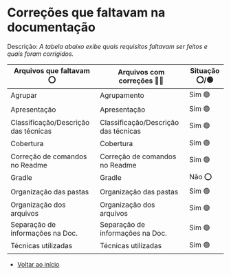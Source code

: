 # Correções que faltavam na documentação

Descrição: *A tabela abaixo exibe quais requisitos faltavam ser feitos e quais foram corrigidos.*

| Arquivos que faltavam ⭕         | Arquivos com correções 👍🏽         | Situação ⭕/🟢 |
|----------------------------------|------------------------------------|-----------------|
| Agrupar                          | Agrupamento                        | Sim 🟢         |
| Apresentação                     | Apresentação                       | Sim 🟢         |
| Classificação/Descrição das técnicas       | Classificação/Descrição das técnicas         | Sim 🟢         |
| Cobertura                        | Cobertura                          | Sim 🟢         |
| Correção de comandos no Readme   | Correção de comandos no Readme     | Sim 🟢         |
| Gradle                           | Gradle                             | Não ⭕         |
| Organização das pastas           | Organização das pastas             | Sim 🟢         |
| Organização dos arquivos         | Organização dos arquivos           | Sim 🟢         |
| Separação de informações na Doc. | Separação de informações na Doc.   | Sim 🟢         |
| Técnicas utilizadas              | Técnicas utilizadas                | Sim 🟢         |

- [Voltar ao início](/README.md)